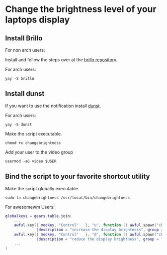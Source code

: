 # Change the brightness level of your laptops display

## Install Brillo

For non arch users:

Install and follow the steps over at the [brillo repository](https://gitlab.com/cameronnemo/brillo).

For arch users:

`` yay -S brillo ``

## Install dunst

If you want to use the notification install [dunst](https://wiki.archlinux.org/title/Dunst#Installation).

For arch users:

`` yay -S dunst ``

Make the script executable.

`` chmod +x changebrightness ``

Add your user to the video group

`` usermod -aG video $USER ``

## Bind the script to your favorite shortcut utility

Make the script globally executable.

`` sudo ln changebrightness /usr/local/bin/changebrightness ``

For awesomewm Users:

```lua
globalkeys = gears.table.join(
	...
	awful.key({ modkey, "Control"   }, "u", function () awful.spawn("changebrightness up")         end,
              {description = "increase the display brightness", group = "screen"}),
    awful.key({ modkey, "Control"   }, "d", function () awful.spawn("changebrightness down")         end,
              {description = "reduce the display brightness", group = "screen"}),
    ...
)
```
